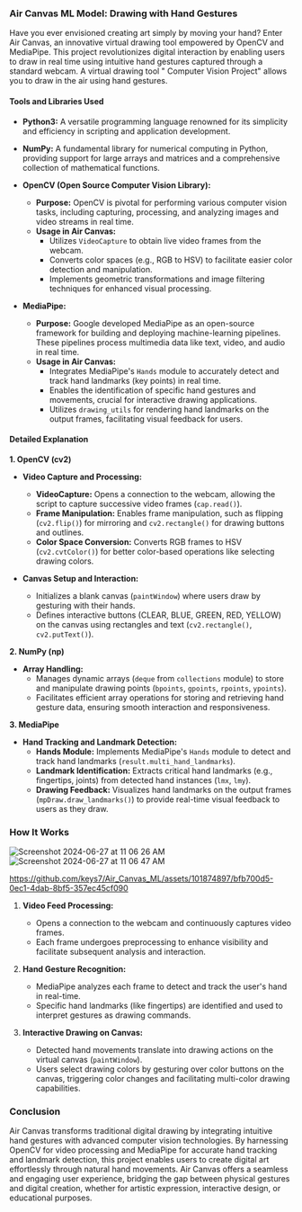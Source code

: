 ### Air Canvas ML Model: Drawing with Hand Gestures

Have you ever envisioned creating art simply by moving your hand? Enter Air Canvas, an innovative virtual drawing tool empowered by OpenCV and MediaPipe. This project revolutionizes digital interaction by enabling users to draw in real time using intuitive hand gestures captured through a standard webcam. A virtual drawing tool " Computer Vision Project" allows you to draw in the air using hand gestures.

#### Tools and Libraries Used

- **Python3:** A versatile programming language renowned for its simplicity and efficiency in scripting and application development.

- **NumPy:** A fundamental library for numerical computing in Python, providing support for large arrays and matrices and a comprehensive collection of mathematical functions.

- **OpenCV (Open Source Computer Vision Library):**
  - **Purpose:** OpenCV is pivotal for performing various computer vision tasks, including capturing, processing, and analyzing images and video streams in real time.
  - **Usage in Air Canvas:** 
    - Utilizes `VideoCapture` to obtain live video frames from the webcam.
    - Converts color spaces (e.g., RGB to HSV) to facilitate easier color detection and manipulation.
    - Implements geometric transformations and image filtering techniques for enhanced visual processing.

- **MediaPipe:**
  - **Purpose:** Google developed MediaPipe as an open-source framework for building and deploying machine-learning pipelines. These pipelines process multimedia data like text, video, and audio in real time.
  - **Usage in Air Canvas:**
    - Integrates MediaPipe's `Hands` module to accurately detect and track hand landmarks (key points) in real time.
    - Enables the identification of specific hand gestures and movements, crucial for interactive drawing applications.
    - Utilizes `drawing_utils` for rendering hand landmarks on the output frames, facilitating visual feedback for users.

#### Detailed Explanation

**1. OpenCV (cv2)**
   - **Video Capture and Processing:** 
     - **VideoCapture:** Opens a connection to the webcam, allowing the script to capture successive video frames (`cap.read()`).
     - **Frame Manipulation:** Enables frame manipulation, such as flipping (`cv2.flip()`) for mirroring and `cv2.rectangle()` for drawing buttons and outlines.
     - **Color Space Conversion:** Converts RGB frames to HSV (`cv2.cvtColor()`) for better color-based operations like selecting drawing colors.
   
   - **Canvas Setup and Interaction:** 
     - Initializes a blank canvas (`paintWindow`) where users draw by gesturing with their hands.
     - Defines interactive buttons (CLEAR, BLUE, GREEN, RED, YELLOW) on the canvas using rectangles and text (`cv2.rectangle()`, `cv2.putText()`).

**2. NumPy (np)**
   - **Array Handling:** 
     - Manages dynamic arrays (`deque` from `collections` module) to store and manipulate drawing points (`bpoints`, `gpoints`, `rpoints`, `ypoints`).
     - Facilitates efficient array operations for storing and retrieving hand gesture data, ensuring smooth interaction and responsiveness.

**3. MediaPipe**
   - **Hand Tracking and Landmark Detection:** 
     - **Hands Module:** Implements MediaPipe's `Hands` module to detect and track hand landmarks (`result.multi_hand_landmarks`).
     - **Landmark Identification:** Extracts critical hand landmarks (e.g., fingertips, joints) from detected hand instances (`lmx`, `lmy`).
     - **Drawing Feedback:** Visualizes hand landmarks on the output frames (`mpDraw.draw_landmarks()`) to provide real-time visual feedback to users as they draw.

### How It Works

![Screenshot 2024-06-27 at 11 06 26 AM](https://github.com/keys7/Air_Canvas_ML/assets/101874897/479ef305-90c6-4da4-9a5a-abf94d5e8bfc)
![Screenshot 2024-06-27 at 11 06 47 AM](https://github.com/keys7/Air_Canvas_ML/assets/101874897/b0f509c9-76e7-4042-8411-62af8f24568f)




https://github.com/keys7/Air_Canvas_ML/assets/101874897/bfb700d5-0ec1-4dab-8bf5-357ec45cf090





1. **Video Feed Processing:** 
   - Opens a connection to the webcam and continuously captures video frames.
   - Each frame undergoes preprocessing to enhance visibility and facilitate subsequent analysis and interaction.

2. **Hand Gesture Recognition:**
   - MediaPipe analyzes each frame to detect and track the user's hand in real-time.
   - Specific hand landmarks (like fingertips) are identified and used to interpret gestures as drawing commands.

3. **Interactive Drawing on Canvas:**
   - Detected hand movements translate into drawing actions on the virtual canvas (`paintWindow`).
   - Users select drawing colors by gesturing over color buttons on the canvas, triggering color changes and facilitating multi-color drawing capabilities.

### Conclusion

Air Canvas transforms traditional digital drawing by integrating intuitive hand gestures with advanced computer vision technologies. By harnessing OpenCV for video processing and MediaPipe for accurate hand tracking and landmark detection, this project enables users to create digital art effortlessly through natural hand movements. Air Canvas offers a seamless and engaging user experience, bridging the gap between physical gestures and digital creation, whether for artistic expression, interactive design, or educational purposes.

